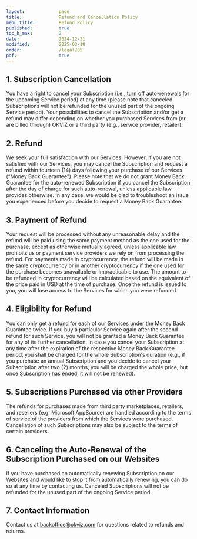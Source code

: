 ```yaml
---
layout:             page
title:              Refund and Cancellation Policy
menu_title:         Refund Policy
published:          true
toc_h_max:          2
date:               2024-12-31
modified:           2025-03-18
order:              /legal/05
pdf:                true
---
```


## 1. Subscription Cancellation

You have a right to cancel your Subscription (i.e., turn off auto-renewals for the upcoming Service period) at any time (please note that canceled Subscriptions will not be refunded for the unused part of the ongoing Service period). Your possibilities to cancel the Subscription and/or get a refund may differ depending on whether you purchased Services from (or are billed through) OKVIZ or a third party (e.g., service provider, retailer).

## 2. Refund
We seek your full satisfaction with our Services. However, if you are not satisfied with our Services, you may cancel the Subscription and request a refund within fourteen (14) days following your purchase of our Services (“Money Back Guarantee”). Please note that we do not grant Money Back Guarantee for the auto-renewed Subscription if you cancel the Subscription after the day of charge for such auto-renewal, unless applicable law provides otherwise. In any case, we would be glad to troubleshoot an issue you experienced before you decide to request a Money Back Guarantee.

## 3. Payment of Refund
Your request will be processed without any unreasonable delay and the refund will be paid using the same payment method as the one used for the purchase, except as otherwise mutually agreed, unless applicable law prohibits us or payment service providers we rely on from processing the refund. For payments made in cryptocurrency, the refund will be made in the same cryptocurrency or in another cryptocurrency if the one used for the purchase becomes unavailable or impracticable to use. The amount to be refunded in cryptocurrency will be calculated based on the equivalent of the price paid in USD at the time of purchase. Once the refund is issued to you, you will lose access to the Services for which you were refunded.

## 4. Eligibility for Refund
You can only get a refund for each of our Services under the Money Back Guarantee twice. If you buy a particular Service again after the second refund for such Service, you will not be granted a Money Back Guarantee for any of its further cancellation. In case you cancel your Subscription at any time after the expiration of the respective Money Back Guarantee period, you shall be charged for the whole Subscription's duration (e.g., if you purchase an annual Subscription and you decide to cancel your Subscription after two (2) months, you will be charged the whole price, but once Subscription has ended, it will not be renewed).

## 5. Subscriptions Purchased via other Providers
The refunds for purchases made from third party marketplaces, retailers, and resellers (e.g. Microsoft AppSource) are handled according to the terms of service of the providers from which the Services were purchased. Cancellation of such Subscriptions may also be subject to the terms of certain providers.

## 6. Canceling the Auto-Renewal of the Subscription Purchased on our Websites
If you have purchased an automatically renewing Subscription on our Websites and would like to stop it from automatically renewing, you can do so at any time by contacting us. Canceled Subscriptions will not be refunded for the unused part of the ongoing Service period.

## 7. Contact Information
Contact us at [backoffice@okviz.com](mailto:backoffice@okviz.com?subject=Refund%20Policy) for questions related to refunds and returns.